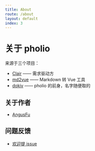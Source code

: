 ```yaml
---
title: About
route: /about
layout: default
index: 3
---
```


# 关于 pholio

<github-badge />

来源于三个项目：

- [Clair](https://github.com/clair-design/clair) —— 需求驱动方
- [md2vue](https://github.com/AngusFu/md2vue/) —— Markdown 转 Vue 工具
- [dokiv](https://github.com/AngusFu/dokiv/)   —— pholio 的前身，名字随便取的

## 关于作者

- [AngusFu](https://github.com/AngusFu)

## 问题反馈

- [欢迎提 issue](https://github.com/clair-design/pholio/issues)

